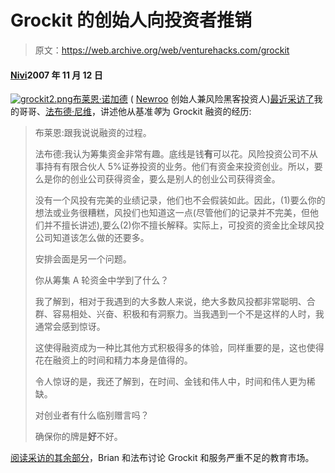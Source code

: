 # Grockit 的创始人向投资者推销

> 原文：<https://web.archive.org/web/venturehacks.com/grockit>

#### [Nivi](/web/20221006051452/https://venturehacks.com/about)2007 年 11 月 12 日

[![grockit2.png](img/249bb2fc673ca52efdd4e036d367f5d6.png)](https://web.archive.org/web/20221006051452/http://www.grockit.com/)[布莱恩·诺加德](https://web.archive.org/web/20221006051452/http://www.briannorgard.com/?page_id=2) ( [Newroo](https://web.archive.org/web/20221006051452/http://www.techcrunch.com/2006/03/14/fox-to-acquire-startup-newroo/) 创始人兼风险黑客投资人)[最近采访了](https://web.archive.org/web/20221006051452/http://www.briannorgard.com/?p=69)我的哥哥、[法布德·尼维](https://web.archive.org/web/20221006051452/http://www.linkedin.com/pub/0/85B/094)，讲述他从基准*等*为 Grockit 融资的经历:

> 布莱恩:跟我说说融资的过程。
> 
> 法布德:我认为筹集资金非常有趣。底线是钱**有**可以花。风险投资公司不从事持有有限合伙人 5%证券投资的业务。他们有资金来投资创业。所以，要么是你的创业公司获得资金，要么是别人的创业公司获得资金。
> 
> 没有一个风投有完美的业绩记录，他们也不会假装如此。因此，(1)要么你的想法或业务很糟糕，风投们也知道这一点(尽管他们的记录并不完美，但他们并不擅长讲述),要么(2)你不擅长解释。实际上，可投资的资金比全球风投公司知道该怎么做的还要多。
> 
> 安排会面是另一个问题。
> 
> 你从筹集 A 轮资金中学到了什么？
> 
> 我了解到，相对于我遇到的大多数人来说，绝大多数风投都非常聪明、合群、容易相处、兴奋、积极和有洞察力。当我遇到一个不是这样的人时，我通常会感到惊讶。
> 
> 这使得融资成为一种比其他方式积极得多的体验，同样重要的是，这也使得花在融资上的时间和精力本身是值得的。
> 
> 令人惊讶的是，我还了解到，在时间、金钱和伟人中，时间和伟人更为稀缺。
> 
> 对创业者有什么临别赠言吗？
> 
> 确保你的牌是**好**不好。

[阅读采访的其余部分](https://web.archive.org/web/20221006051452/http://www.briannorgard.com/?p=69)，Brian 和法布讨论 Grockit 和服务严重不足的教育市场。